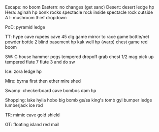 Escape:
  no boom
Eastern:
  no changes (get sanc)
Desert:
  desert ledge hp
Hera:
  aginah hp
  bonk rocks
  spectacle rock inside
  spectacle rock outside
AT:
  mushroom
  thief dropdown

PoD:
  pyramid ledge

TT:
  hype cave rupees
  cave 45
  dig game
  mirror to race game
  bottle/net
  powder
  bottle 2
  blind basement hp
  kak well hp
  (warp)
  chest game
  red boom
  
SW:
  C house
  hammer pegs
  tempered dropoff
  grab chest
  1/2 mag
  pick up tempered
  flute 7
  flute 3 and do sw

Ice:
  zora ledge hp

Mire:
  byrna first
  then ether
  mire shed

Swamp:
  checkerboard cave
  bombos
  dam hp
  
Shopping:
  lake hylia
  hobo
  big bomb
  gs/sa
  king's tomb
  gyl
  bumper ledge
  lumberjack
  ice rod

TR:
  mimic cave
  gold shield

GT:
  floating island
  red mail

